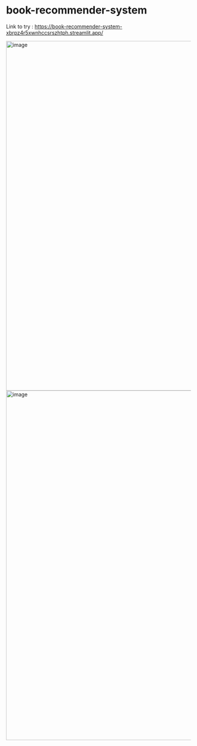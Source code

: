 # book-recommender-system

Link to try : https://book-recommender-system-xbrpz4r5xwnhccsrszhtph.streamlit.app/

<img width="953" alt="image" src="https://github.com/adarsh268/book-recommender-system/assets/109815491/20709ec3-5f62-4063-b3fd-a44f28582ec2">

<img width="953" alt="image" src="https://github.com/adarsh268/book-recommender-system/assets/109815491/a1c2f912-5452-48b7-af47-29e1294e9d08">
